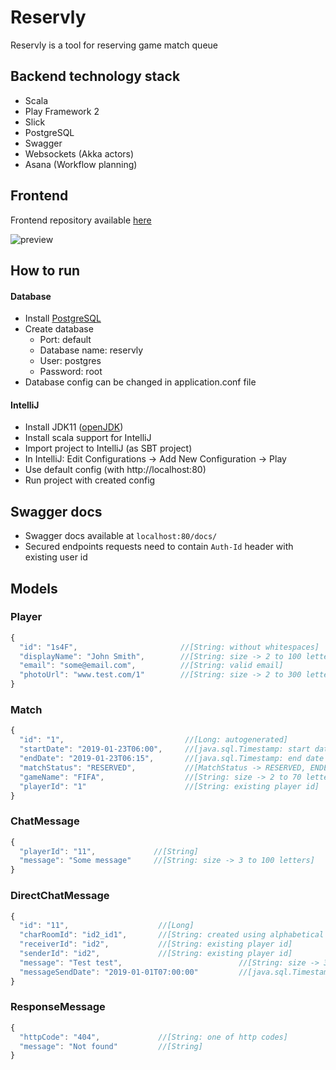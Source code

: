 # Reservly
Reservly is a tool for reserving game match queue

## Backend technology stack
* Scala
* Play Framework 2
* Slick
* PostgreSQL
* Swagger
* Websockets (Akka actors)
* Asana (Workflow planning)

## Frontend
Frontend repository available [here](https://github.com/mtrybus2208/game-reservation-app) 

![preview](https://user-images.githubusercontent.com/31374669/56235258-5c7c1d00-6087-11e9-87c4-cb3659d61fdb.png)

## How to run
#### Database
* Install [PostgreSQL](https://www.postgresql.org/download/)
* Create database 
  - Port: default
  - Database name: reservly
  - User: postgres
  - Password: root
* Database config can be changed in application.conf file
  
#### IntelliJ
* Install JDK11 ([openJDK](https://adoptopenjdk.net))
* Install scala support for IntelliJ
* Import project to IntelliJ (as SBT project)
* In IntelliJ: Edit Configurations -> Add New Configuration -> Play
* Use default config (with http://localhost:80)
* Run project with created config

## Swagger docs
* Swagger docs available at `localhost:80/docs/`
* Secured endpoints requests need to contain `Auth-Id` header with existing user id

## Models

### Player
```javascript
{ 
  "id": "1s4F",                       //[String: without whitespaces]
  "displayName": "John Smith",        //[String: size -> 2 to 100 letters]
  "email": "some@email.com",          //[String: valid email]
  "photoUrl": "www.test.com/1"        //[String: size -> 2 to 300 letters]
}
```

### Match
```javascript
{ 
  "id": "1",                           //[Long: autogenerated]
  "startDate": "2019-01-23T06:00",     //[java.sql.Timestamp: start date must be before end date]
  "endDate": "2019-01-23T06:15",       //[java.sql.Timestamp: end date must be after start date]
  "matchStatus": "RESERVED",           //[MatchStatus -> RESERVED, ENDED]
  "gameName": "FIFA",                  //[String: size -> 2 to 70 letters]
  "playerId": "1"                      //[String: existing player id]
}
```

### ChatMessage
```javascript
{ 
  "playerId": "11",             //[String]
  "message": "Some message"     //[String: size -> 3 to 100 letters]
}
```

### DirectChatMessage
```javascript
{ 
  "id": "11",                    //[Long]
  "charRoomId": "id2_id1",       //[String: created using alphabetical ordered identifiers players in the conversation, spearated by _]
  "receiverId": "id2",           //[String: existing player id]
  "senderId": "id2",             //[String: existing player id]
  "message": "Test test",                          //[String: size -> 3 to 300 letters]
  "messageSendDate": "2019-01-01T07:00:00"         //[java.sql.Timestamp]
}
```

### ResponseMessage
```javascript
{ 
  "httpCode": "404",             //[String: one of http codes]
  "message": "Not found"         //[String]
}
